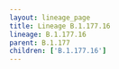 ```yaml
---
layout: lineage_page
title: Lineage B.1.177.16
lineage: B.1.177.16
parent: B.1.177
children: ['B.1.177.16']
---
```

